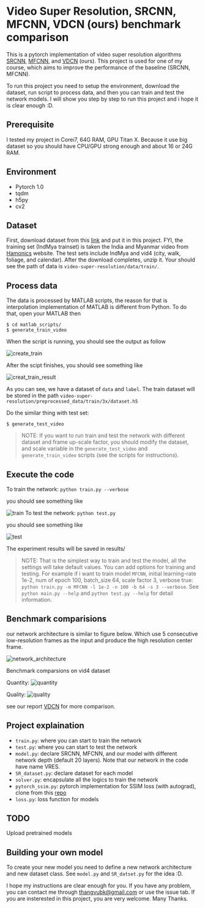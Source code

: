 # Video Super Resolution, SRCNN, MFCNN, VDCN (ours) benchmark comparison  
This is a pytorch implementation of video super resolution algorithms [SRCNN](http://personal.ie.cuhk.edu.hk/~ccloy/files/eccv_2014_deepresolution.pdf), [MFCNN](http://cs231n.stanford.edu/reports/2016/pdfs/212_Report.pdf), and [VDCN](https://drive.google.com/open?id=1A6mHsTWZZhWai8evuEjS-HEGmB2q49fh) (ours). This project is used for one of my course, which aims to improve the performance of the baseline (SRCNN, MFCNN). 

To run this project you need to setup the environment, download the dataset, run script to process data, and then you can train and test the network models. I will show you step by step to run this project and i hope it is clear enough :D. 
## Prerequisite 
I tested my project in Corei7, 64G RAM, GPU Titan X. Because it use big dataset so you should have CPU/GPU strong enough and about 16 or 24G RAM. 
## Environment
- Pytorch 1.0
- tqdm
- h5py
- cv2
## Dataset
First, download dataset from this [link](https://drive.google.com/open?id=1-5eKvxDnIqrXE3ABSk6RcPwMrgsKeCsw) and put it in this project. FYI, the training set (IndMya trainset) is taken the India and Myanmar video from [Hamonics](https://www.harmonicinc.com/free-4k-demo-footage/) website. The test sets include IndMya and vid4 (city, walk, foliage, and calendar). After the download completes, unzip it. Your should see the path of data is ``video-super-resolution/data/train/``. 
## Process data
The data is processed by MATLAB scripts, the reason for that is interpolation implementation of MATLAB is different from Python. To do that, open your MATLAB then
```
$ cd matlab_scripts/
$ generate_train_video
```
When the script is running, you should see the output as follow

![create_train](https://github.com/thangvubk/video-super-resolution/blob/master/install-instructions/create_train.PNG)

After the scipt finishes, you should see something like

![creat_train_result](https://github.com/thangvubk/video-super-resolution/blob/master/install-instructions/create_train_result.PNG)

As you can see, we have a dataset of ``data`` and ``label``. The train dataset will be stored in the path ``video-super-resolution/preprocessed_data/train/3x/dataset.h5``

Do the similar thing with test set:
```
$ generate_test_video
```
> NOTE: If you want to run train and test the network with different dataset and frame up-scale factor, you should modify the dataset, and scale variable in the ``generate_test_video`` and ``generate_train_video`` scripts (see the scripts for instructions).

## Execute the code
To train the network:
```python train.py --verbose```

you should see something like

![train](https://github.com/thangvubk/video-super-resolution/blob/master/install-instructions/training.PNG)
To test the network:
```python test.py```

you should see something like

![test](https://github.com/thangvubk/video-super-resolution/blob/master/install-instructions/testing.PNG)

The experiment results will be saved in results/
>NOTE: That is the simplest way to train and test the model, all the settings will take default values. You can add options for training and testing. For example if i want to train model ``MFCNN``, initial learning-rate 1e-2, num of epoch 100, batch_size 64, scale factor 3, verbose true: ``python train.py -m MFCNN -l 1e-2 -n 100 -b 64 -s 3 --verbose``. See ``python main.py --help`` and ``python test.py --help`` for detail information. 

## Benchmark comparisions
our network architecture is similar to figure below. Which use 5 consecutive low-resolution frames as the input and produce the high resolution center frame.

![network_architecture](https://github.com/thangvubk/video-super-resolution/blob/master/install-instructions/network_architecture.PNG)

Benchmark comparsions on vid4 dataset

Quantity:
![quantity](https://github.com/thangvubk/video-super-resolution/blob/master/install-instructions/quantitative.PNG)

Quality:
![quality](https://github.com/thangvubk/video-super-resolution/blob/master/install-instructions/qualitative.PNG)

see our report [VDCN](https://drive.google.com/open?id=1A6mHsTWZZhWai8evuEjS-HEGmB2q49fh) for more comparison. 

## Project explaination
- ``train.py``: where you can start to train the network
- ``test.py``: where you can start to test the network
- ``model.py``: declare SRCNN, MFCNN, and our model with different network depth (default 20 layers). Note that our network in the code have name VRES. 
- ``SR_dataset.py``: declare dataset for each model
- ``solver.py``: encapsulate all the logics to train the network
- ``pytorch_ssim.py``: pytorch implementation for SSIM loss (with autograd), clone from this [repo](https://github.com/Po-Hsun-Su/pytorch-ssim)
- ``loss.py``: loss function for models

## TODO
Upload pretrained models

## Building your own model
To create your new model you need to define a new network architecture and new dataset class. See ``model.py`` and ``SR_datset.py`` for the idea :D. 

I hope my instructions are clear enough for you. If you have any problem, you can contact me through thangvubk@gmail.com or use the issue tab. If you are insterested in this project, you are very welcome. Many Thanks. 
